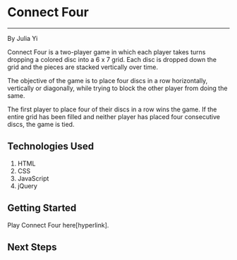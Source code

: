 # Connect Four
---
By Julia Yi

Connect Four is a two-player game in which each player takes turns dropping a colored disc into a 6 x 7 grid. Each disc is dropped down the grid and the pieces are stacked vertically over time. 

The objective of the game is to place four discs in a row horizontally, vertically or diagonally, while trying to block the other player from doing the same.

The first player to place four of their discs in a row wins the game. If the entire grid has been filled and neither player has placed four consecutive discs, the game is tied.



## Technologies Used

1. HTML
2. CSS
3. JavaScript
4. jQuery

## Getting Started

Play Connect Four here[hyperlink].

## Next Steps